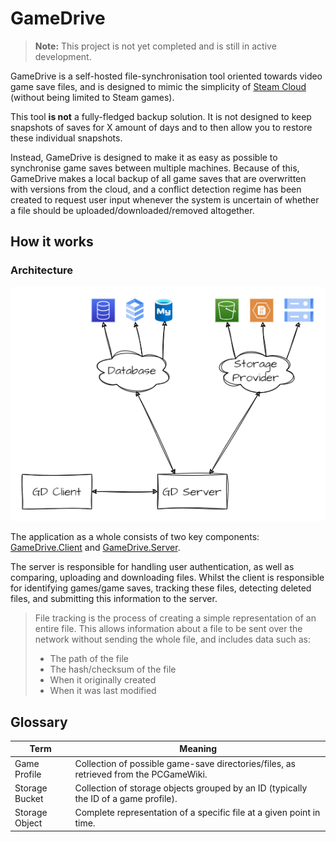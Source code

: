 # GameDrive
> **Note:** This project is not yet completed and is still in active development.

GameDrive is a self-hosted file-synchronisation tool oriented towards video game save files, and is designed to mimic the simplicity of [Steam Cloud](https://partner.steamgames.com/doc/features/cloud) (without being limited to Steam games).

This tool **is not** a fully-fledged backup solution. It is not designed to keep snapshots of saves for X amount of
days and to then allow you to restore these individual snapshots.

Instead, GameDrive is designed to make it as easy as possible to synchronise game saves between multiple machines.
Because of this, GameDrive makes a local backup of all game saves that are overwritten with versions from the cloud,
and a conflict detection regime has been created to request user input whenever the system is uncertain of whether a 
file should be uploaded/downloaded/removed altogether.


## How it works
### Architecture
![Architecture Diagram](/Docs/Images/ServerClientRelationshipDiagram.png)

The application as a whole consists of two key components: [GameDrive.Client](https://github.com/brodie124/GameDrive.Client) and [GameDrive.Server](https://github.com/brodie124/GameDrive.Server).

The server is responsible for handling user authentication, as well as comparing, uploading and downloading files.
Whilst the client is responsible for identifying games/game saves, tracking these files, detecting deleted files,
and submitting this information to the server.

> File tracking is the process of creating a simple representation of an entire file.
> This allows information about a file to be sent over the network without sending the whole file, and includes data such as:
> * The path of the file
> * The hash/checksum of the file
> * When it originally created
> * When it was last modified

## Glossary

| Term           | Meaning                                                                               |
|----------------|---------------------------------------------------------------------------------------|
| Game Profile   | Collection of possible game-save directories/files, as retrieved from the PCGameWiki. |
| Storage Bucket | Collection of storage objects grouped by an ID (typically the ID of a game profile).  | 
| Storage Object | Complete representation of a specific file at a given point in time.                  |
